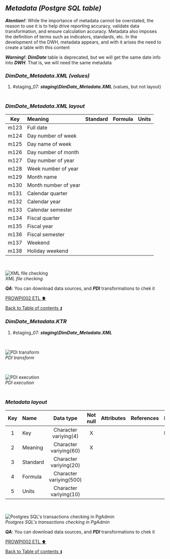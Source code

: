 ## **_Metadata (Postgre SQL table)_**  

**_Atention!_**: While the importance of metadata cannot be overstated, the reason to use it is to help drive reporting accuracy, validate data transformation, and ensure calculation accuracy. Metadata also imposes the definition of terms such as indicators, standards, etc. In the development of the DWH, metadata appears, and with it arises the need to create a table with this content  

**_Warning!_**: **_DimDate_** table is deprecated, but we will get the same date info into **_DWH_**. That is, we will need the same metadata  

### **_DimDate\_Metadata.XML (values)_**  
  1. #staging_07: **_staging\DimDate\_Metadata.XML_** (values, but not layout)  

### **_<p><br>DimDate\_Metadata.XML layout</p>_**  

| Key      	| Meaning                                 | Standard              | Formula                                                                  | Units |
| :-------: | :-------------------------------------- | :-------------------: | :----------------------------------------------------------------------- | :---: |
| m123      | Full date                               |                       |                                                                          |       |
| m124      | Day number of week                      |                       |                                                                          |       |
| m125      | Day name of week                        |                       |                                                                          |       |
| m126      | Day number of month                     |                       |                                                                          |       |
| m127      | Day number of year                      |                       |                                                                          |       |
| m128      | Week number of year                     |                       |                                                                          |       |
| m129      | Month name                              |                       |                                                                          |       |
| m130      | Month number of year                    |                       |                                                                          |       |
| m131      | Calendar quarter                        |                       |                                                                          |       |
| m132      | Calendar year                           |                       |                                                                          |       |
| m133      | Calendar semester                       |                       |                                                                          |       |
| m134      | Fiscal quarter                          |                       |                                                                          |       |
| m135      | Fiscal year                             |                       |                                                                          |       |
| m136      | Fiscal semester                         |                       |                                                                          |       |
| m137      | Weekend                                 |                       |                                                                          |       |
| m138      | Holiday weekend                         |                       |                                                                          |       |
 
   <p><br></p>  
 
  ![XML file checking](https://i.imgur.com/dybnBBB.png)  
  _XML file checking_  

  **_QA_**: You can download data sources, and **_PDI_** transformations to chek it  

[PROWPI002 ETL :arrow_up:](prowpi002_etl_adventureworksdw2022_db.md)  

[Back to Table of contents :arrow_double_up:](../README.md)  


### **_DimDate\_Metadata.KTR_**  
  1. #staging_07: **_staging\DimDate\_Metadata.XML_**  

   <p><br></p>  

  ![PDI transform](https://i.imgur.com/3nkzkx5.png)  
  _PDI transform_  

  <p><br></p>  

  ![PDI execution](https://i.imgur.com/O1kc8WX.png)  
  _PDI execution_ 

### **_<p><br>Metadata layout</p>_**  

| Key	| Name                  | Data type              | Not null | Attributes | References            | Description |
| :-: | :-------------------- | :--------------------: | :------: | :--------- | :-------------------- | :-----------| 
| 1   | Key                   | Character variying(4)  | X        |            |                       | PK,FK       |
| 2   | Meaning               | Character variying(60) | X        |            |                       |             |
| 3   | Standard              | Character variying(20) |          |            |                       |             |
| 4   | Formula               | Character variying(500)|          |            |                       |             |
| 5   | Units                 | Character variying(10) |          |            |                       |             |

   <p><br></p>  
 
  ![Postgres SQL's transactions checking in PgAdmin](https://i.imgur.com/S0udjbT.png)  
  _Postgres SQL's transactions checking in PgAdmin_  

  **_QA_**: You can download data sources, and **_PDI_** transformations to chek it  

[PROWPI002 ETL :arrow_up:](prowpi002_etl_adventureworksdw2022_db.md)  

[Back to Table of contents :arrow_double_up:](../README.md)  